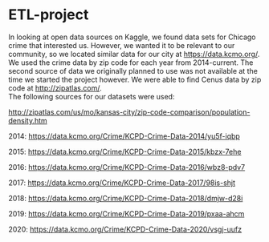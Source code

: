 # ETL-project
In looking at open data sources on Kaggle, we found data sets for Chicago crime that interested us.  However, we wanted it to be relevant to our community, so we located similar data for our city at https://data.kcmo.org/. We used the crime data by zip code for each year from 2014-current.  The second source of data we originally planned to use was not available at the time we started the project however.  We were able to find Cenus data by zip code at http://zipatlas.com/.  
The following sources for our datasets were used:

<http://zipatlas.com/us/mo/kansas-city/zip-code-comparison/population-density.htm>

2014: <https://data.kcmo.org/Crime/KCPD-Crime-Data-2014/yu5f-iqbp>

2015: <https://data.kcmo.org/Crime/KCPD-Crime-Data-2015/kbzx-7ehe>

2016: <https://data.kcmo.org/Crime/KCPD-Crime-Data-2016/wbz8-pdv7>

2017: <https://data.kcmo.org/Crime/KCPD-Crime-Data-2017/98is-shjt>

2018: <https://data.kcmo.org/Crime/KCPD-Crime-Data-2018/dmjw-d28i>

2019: <https://data.kcmo.org/Crime/KCPD-Crime-Data-2019/pxaa-ahcm>

2020: <https://data.kcmo.org/Crime/KCPD-Crime-Data-2020/vsgj-uufz>

